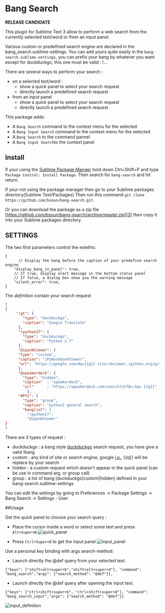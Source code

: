 Bang Search 
=============
**RELEASE CANDIDATE**

This plugin for Sublime Text 3 allow to perform a web search from the currently selected text/word or from an input panel.


Various custom or predefined search engine are declared in the bang_search.sublime-settings.
You can add yours quite easily in the `bang-search.sublime-settings`, you can prefix your bang by whatever you want except for duckduckgo, this one must be valid : !...


There are several ways to perform your search :
* on a selected text/word :
	- show a quick panel to select your search request
	- directly launch a predefined search request	
* from an input panel
	- show a quick panel to select your search request
	- directly launch a predefined search request	

This package adds: 

* A `Bang Search` command to the context menu for the selected
* A `Bang Input Search` command to the context menu for the selected
* A `Bang Search` to the command pannel
* A `Bang Input Search`to the context panel

## Install

If your using the [Sublime Package Manger][2] hold down Ctrl+Shift+P and type
`Package Control: Install Package`. Then search for `bang-search` and hit return.

If your not using the package manager then go to your Sublime packages directory(Sublime Text/Packages) Then run this command `git clone https://github.com/bsoun/bang-search.git`.

Or you can download the package as a zip file [https://github.com/bsoun/bang-search/archive/master.zip][3] then copy it into your Sublime packages directory.


## SETTINGS
The two first parameters control the estethic
```
{
	  // Display the bang before the caption of your predefine search engine
    "display_bang_in_panel": true,
    // If true, display alert message in the bottom status panel
    // If false, a dialog box show you the warning message
    "silent_error": true,
}
```
The *definition* contain your search request
```json
[
{
     "!gt": {
        "type": "duckduckgo",
        "caption": "Google Translate"
      },
      "!python27": {
        "type": "duckduckgo",
        "caption": "Python 2.7"
      },
      "@ipynbViewer": {      
      "type": "custom",
      "caption": "iPyNotebookViewer",
      "url": "https://google.com/#q={{q}} site:nbviewer.ipython.org/github/"
      },   
      "@speakerdeck": {
        "type": "hidden",
        "caption"  : "speakerdeck",
        "url"      : "https://speakerdeck.com/search?utf8=✓&q= {{q}}"
          },      
      "#PY2": {
        "type": "group",
        "caption": "python2 general search",
        "banglist": [
          "!python27",
          "@ipynbViewer"
}
]
```
There are 3 types of request :
- duckduckgo : a bang style [duckduckgo][5] search request, you have give a valid !bang
- custom : any kind of site or search engine, google [i.e.][4], {{q}} will be replace by your search 
- hidden : a custom request which doesn't appear in the quick panel (can be use in command arg, or group call)
- group : a list of bang [duckduckgo|custom|hidden] defined in your bang-search.sublime-settings


You can edit the settings by going to Preferences -> Package Settings -> Bang Search -> Settings - User

##Usage

Get the quick panel to choose your search query :
- Place the cursor inside a word or select some text and press `Alt+Super+B`
![quick_panel][quick_panel]

- Press `Ctrl+Super+B` to get the input panel
![input_panel][input_panel]



Use a personal key binding with args search-method:

- Launch directly the @def query from your selected text.
```
{"keys": ["shift+alt+super+b","shift+alt+super+d"], "command": "bang_search","args": {"search_method": "@def"}},
```
- Launch directly the @def query after opening the input text.
```
{"keys": ["ctrl+shift+super+b", "ctrl+shift+super+d"], "command": "bang_search_input","args": {"search_method": "@def"}}
```
![input_definition][input_definition]


  [1]: http://www.sublimetext.com
  [2]: https://sublime.wbond.net/
  [3]: https://github.com/bsoun/bang-search/archive/master.zip
  [4]: http://www.googleguide.com/advanced_operators_reference.html
  [5]: https://duckduckgo.com/bang


[quick_panel]: https://github.com/bsoun/bang-search/doc/quick_panel.gif
[input_panel]: https://github.com/bsoun/bang-search/doc/input_panel.gif
[input_definition]:https://github.com/bsoun/bang-search/doc/input_definition.gif